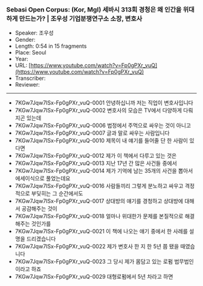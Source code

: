 ### Sebasi Open Corpus: (Kor, Mgl) 세바시 313회 경청은 왜 인간을 위대하게 만드는가? | 조우성 기업분쟁연구소 소장, 변호사

- Speaker: 조우성
- Gender: 
- Length: 0:54 in 15 fragments
- Place: Seoul
- Year: 
- URL: [https://www.youtube.com/watch?v=Fp0gPXr_vuQ](https://www.youtube.com/watch?v=Fp0gPXr_vuQ)
- Transcriber: 
- Reviewer: 

---

- 7KGw7Jqw7ISx-Fp0gPXr_vuQ-0001 안녕하십니까 저는 직업이 변호사입니다
- 7KGw7Jqw7ISx-Fp0gPXr_vuQ-0002 변호사의 모습은 TV에서 다양하게 다뤄지곤 있는데
- 7KGw7Jqw7ISx-Fp0gPXr_vuQ-0006 법정에서 주먹으로 싸우는 것이 아니고
- 7KGw7Jqw7ISx-Fp0gPXr_vuQ-0007 글과 말로 싸우는 사람입니다
- 7KGw7Jqw7ISx-Fp0gPXr_vuQ-0010 제목이 내 얘기를 들어줄 단 한 사람이 있다면
- 7KGw7Jqw7ISx-Fp0gPXr_vuQ-0012 제가 이 책에서 다루고 있는 것은
- 7KGw7Jqw7ISx-Fp0gPXr_vuQ-0013 지난 17년 간 많은 사건들 중에서
- 7KGw7Jqw7ISx-Fp0gPXr_vuQ-0014 제가 기억에 남는 35개의 사건을 뽑아서 에세이식으로 풀었는데요
- 7KGw7Jqw7ISx-Fp0gPXr_vuQ-0016 사람들끼리 그렇게 분노하고 싸우고 격정적으로 부딪히는 그 순간에서도
- 7KGw7Jqw7ISx-Fp0gPXr_vuQ-0017 상대방의 얘기를 경청하고 상대방에 대해서 공감해주는 것이
- 7KGw7Jqw7ISx-Fp0gPXr_vuQ-0018 얼마나 위대한가 문제를 본질적으로 해결해주는 것인가를
- 7KGw7Jqw7ISx-Fp0gPXr_vuQ-0021 이 책에 나오는 얘기 중에서 한 사례를 설명을 드리겠습니다
- 7KGw7Jqw7ISx-Fp0gPXr_vuQ-0022 제가 변호사 한 지 한 5년 쯤 됐을 때였습니다
- 7KGw7Jqw7ISx-Fp0gPXr_vuQ-0023 그 당시 제가 몸담고 있는 로펌 법무법인이라고 하죠
- 7KGw7Jqw7ISx-Fp0gPXr_vuQ-0029 대형로펌에서 5년 차라고 하면
